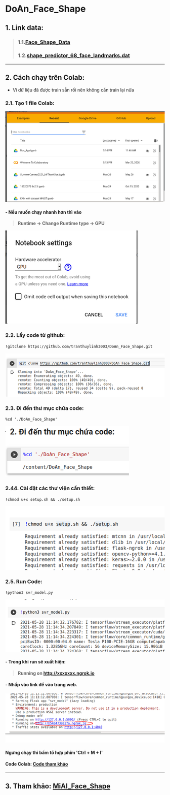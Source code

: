 # DoAn_Face_Shape

## 1. Link data:
> ### 1.1.[Face\_Shape\_Data](./Data/face_shape_data.zip)
>
> ### 1.2.[shape\_predictor\_68\_face\_landmarks.dat](http://dlib.net/files/shape_predictor_68_face_landmarks.dat.bz2)
>
---

## 2. Cách chạy trên Colab:
- Vì dữ liệu đã được train sẵn rồi nên không cần train lại nữa

### 2.1. Tạo 1 file Colab:
![Tao_File](Picture/Tao_Colab.png)

#### - Nếu muốn chạy nhanh hơn thì vào 
> **Runtime -> Change Runtime type -> GPU**


![Chon_Runtype](Picture/Chon_Runtype.png)


### 2.2. Lấy code từ github:
```
!gitclone https://github.com/tranthuylinh3003/DoAn_Face_Shape.git
```
![gitclone](Picture/Lay_Code.png)

### 2.3. Đi đến thư mục chứa code:
```
%cd './DoAn_Face_Shape'
```
![cd_path](Picture/cd_ThuMuc.png)

### 2.44. Cài đặt các thư viện cần thiết:
```
!chmod u+x setup.sh && ./setup.sh
```
![setup](Picture/setup.png)

### 2.5. Run Code:
```
!python3 svr_model.py
```
![run](Picture/Run_Code.png)


#### - Trong khi run sẽ xuất hiện:

> **Running on http://xxxxxxx.ngrok.io**

#### - Nhấp vào link để vào trang web.

![link](Picture/Link.png)




#### **Ngưng chạy thì bấm tổ hợp phím 'Ctrl + M + I'**

#### Code Colab: [Code tham khảo](https://github.com/tranthuylinh3003/DoAn_Face_Shape/blob/main/Run_App.ipynb)

---

## 3. Tham khảo: [MiAI\_Face\_Shape](https://github.com/thangnch/MiAI_Face_Shape)




